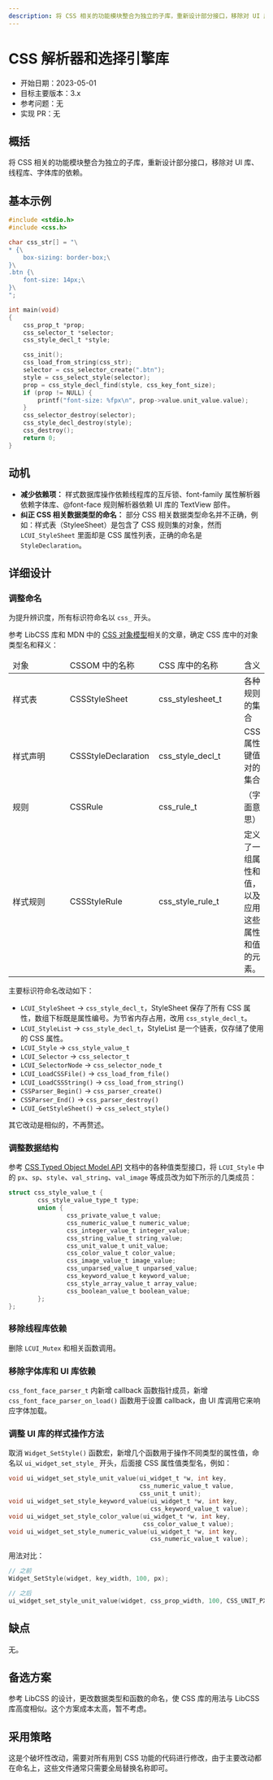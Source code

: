 ```yaml
---
description: 将 CSS 相关的功能模块整合为独立的子库，重新设计部分接口，移除对 UI 库、线程库、字体库的依赖。
---
```


# CSS 解析器和选择引擎库

- 开始日期：2023-05-01
- 目标主要版本：3.x
- 参考问题：无
- 实现 PR：无

## 概括

将 CSS 相关的功能模块整合为独立的子库，重新设计部分接口，移除对 UI 库、线程库、字体库的依赖。

## 基本示例

```c
#include <stdio.h>
#include <css.h>

char css_str[] = "\
* {\
    box-sizing: border-box;\
}\
.btn {\
    font-size: 14px;\
}\
";

int main(void)
{
    css_prop_t *prop;
    css_selector_t *selector;
    css_style_decl_t *style;

    css_init();
    css_load_from_string(css_str);
    selector = css_selector_create(".btn");
    style = css_select_style(selector);
    prop = css_style_decl_find(style, css_key_font_size);
    if (prop != NULL) {
        printf("font-size: %fpx\n", prop->value.unit_value.value);
    }
    css_selector_destroy(selector);
    css_style_decl_destroy(style);
    css_destroy();
    return 0;
}
```

## 动机

- **减少依赖项：** 样式数据库操作依赖线程库的互斥锁、font-family 属性解析器依赖字体库、@font-face 规则解析器依赖 UI 库的 TextView 部件。
- **纠正 CSS 相关数据类型的命名：** 部分 CSS 相关数据类型命名并不正确，例如：样式表（StyleeSheet）是包含了 CSS 规则集的对象，然而 `LCUI_StyleSheet` 里面却是 CSS 属性列表，正确的命名是 `StyleDeclaration`。

## 详细设计

### 调整命名

为提升辨识度，所有标识符命名以 `css_` 开头。

参考 LibCSS 库和 MDN 中的 [CSS 对象模型](https://developer.mozilla.org/zh-CN/docs/Web/API/CSS_Object_Model)相关的文章，确定 CSS 库中的对象类型名和释义：

<table>
<thead>
<tr>
  <td width="120">对象</td>
  <td width="160">CSSOM 中的名称</td>
  <td width="160">CSS 库中的名称</td>
  <td>含义</td>
</tr>
</thead>
<tbody>
  <tr>
    <td>
      样式表
    </td>
    <td>
      CSSStyleSheet
    </td>
    <td>
      css_stylesheet_t
    </td>
    <td>各种规则的集合</td>
  </tr>
  <tr>
    <td>
      样式声明
    </td>
    <td>
      CSSStyleDeclaration
    </td>
    <td>
      css_style_decl_t
    </td>
    <td>CSS 属性键值对的集合</td>
  </tr>
  <tr>
    <td>
      规则
    </td>
    <td>
      CSSRule
    </td>
    <td>
      css_rule_t
    </td>
    <td>
     （字面意思）
    </td>
  </tr>
  <tr>
    <td>
      样式规则
    </td>
    <td>
      CSSStyleRule
    </td>
    <td>
      css_style_rule_t
    </td>
    <td>
      定义了一组属性和值，以及应用这些属性和值的元素。
    </td>
  </tr>
</tbody>
</table>

主要标识符命名改动如下：

- `LCUI_StyleSheet` -> `css_style_decl_t`，StyleSheet 保存了所有 CSS 属性，数组下标既是属性编号。为节省内存占用，改用 `css_style_decl_t`。
- `LCUI_StyleList` -> `css_style_decl_t`，StyleList 是一个链表，仅存储了使用的 CSS 属性。
- `LCUI_Style` -> `css_style_value_t`
- `LCUI_Selector` -> `css_selector_t`
- `LCUI_SelectorNode` -> `css_selector_node_t`
- `LCUI_LoadCSSFile()` -> `css_load_from_file()`
- `LCUI_LoadCSSString()` -> `css_load_from_string()`
- `CSSParser_Begin()` -> `css_parser_create()`
- `CSSParser_End()` -> `css_parser_destroy()`
- `LCUI_GetStyleSheet()` -> `css_select_style()`

其它改动是相似的，不再赘述。

### 调整数据结构

参考 [CSS Typed Object Model API](https://developer.mozilla.org/en-US/docs/Web/API/CSS_Typed_OM_API#cssstylevalue_interfaces) 文档中的各种值类型接口，将 `LCUI_Style` 中的 `px`、`sp`、`style`、`val_string`、`val_image` 等成员改为如下所示的几类成员：

```c
struct css_style_value_t {
        css_style_value_type_t type;
        union {
                css_private_value_t value;
                css_numeric_value_t numeric_value;
                css_integer_value_t integer_value;
                css_string_value_t string_value;
                css_unit_value_t unit_value;
                css_color_value_t color_value;
                css_image_value_t image_value;
                css_unparsed_value_t unparsed_value;
                css_keyword_value_t keyword_value;
                css_style_array_value_t array_value;
                css_boolean_value_t boolean_value;
        };
};
```

### 移除线程库依赖

删除 `LCUI_Mutex` 和相关函数调用。

### 移除字体库和 UI 库依赖

`css_font_face_parser_t` 内新增 callback 函数指针成员，新增 `css_font_face_parser_on_load()` 函数用于设置 callback，由 UI 库调用它来响应字体加载。

### 调整 UI 库的样式操作方法

取消 `Widget_SetStyle()` 函数宏，新增几个函数用于操作不同类型的属性值，命名以 `ui_widget_set_style_` 开头，后面接 CSS 属性值类型名，例如：

```c
void ui_widget_set_style_unit_value(ui_widget_t *w, int key,
                                    css_numeric_value_t value,
                                    css_unit_t unit);
void ui_widget_set_style_keyword_value(ui_widget_t *w, int key,
                                       css_keyword_value_t value);
void ui_widget_set_style_color_value(ui_widget_t *w, int key,
                                     css_color_value_t value);
void ui_widget_set_style_numeric_value(ui_widget_t *w, int key,
                                       css_numeric_value_t value);
```

用法对比：

```c
// 之前
Widget_SetStyle(widget, key_width, 100, px);

// 之后
ui_widget_set_style_unit_value(widget, css_prop_width, 100, CSS_UNIT_PX);
```

## 缺点

无。

## 备选方案

参考 LibCSS 的设计，更改数据类型和函数的命名，使 CSS 库的用法与 LibCSS 库高度相似。这个方案成本太高，暂不考虑。

## 采用策略

这是个破坏性改动，需要对所有用到 CSS 功能的代码进行修改，由于主要改动都在命名上，这些文件通常只需要全局替换名称即可。
